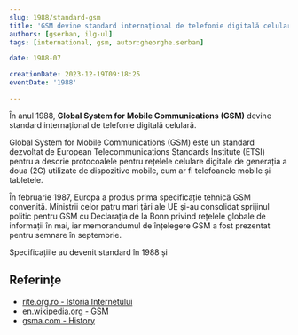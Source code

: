 ```yaml
---
slug: 1988/standard-gsm
title: 'GSM devine standard internațional de telefonie digitală celulară'
authors: [gserban, ilg-ul]
tags: [international, gsm, autor:gheorghe.serban]

date: 1988-07

creationDate: 2023-12-19T09:18:25
eventDate: '1988'

---
```


În anul 1988, **Global System for Mobile Communications (GSM)** devine
standard internațional de telefonie digitală celulară.

<!-- truncate -->

Global System for Mobile Communications (GSM) este un standard dezvoltat
de European Telecommunications Standards Institute (ETSI) pentru a descrie
protocoalele pentru rețelele celulare digitale de generația a doua (2G)
utilizate de dispozitive mobile, cum ar fi telefoanele mobile și tabletele.

În februarie 1987, Europa a produs prima specificație tehnică GSM convenită.
Miniștrii celor patru mari țări ale UE și-au consolidat sprijinul politic
pentru GSM cu Declarația de la Bonn privind rețelele globale de informații
în mai, iar memorandumul de înțelegere GSM a fost prezentat pentru semnare
în septembrie.

Specificațiile au devenit standard în 1988 și

## Referințe

- [rite.org.ro - Istoria Internetului](https://rite.org.ro/istoria-internetului/)
- [en.wikipedia.org - GSM](https://en.wikipedia.org/wiki/GSM)
- [gsma.com - History](https://www.gsma.com/aboutus/who-we-are/our-history/)
